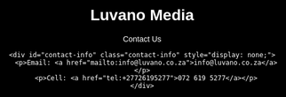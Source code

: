 <!DOCTYPE html>
<html lang="en">
<head>
<meta charset="UTF-8" />
<meta name="viewport" content="width=device-width, initial-scale=1" />
<title>Luvano Media</title>
<style>
  /* Reset and base */
  body, html {
    margin: 0; padding: 0; height: 100%;
    background-color: #000000;
    color: #ffffff;
    font-family: Arial, sans-serif;
    display: flex;
    flex-direction: column;
    justify-content: center;
    align-items: center;
    text-align: center;
    min-height: 100vh;
  }

  h1 {
    font-weight: 900;
    font-size: 4rem;
    margin-bottom: 1rem;
  }

  nav {
    margin-top: 2rem;
  }

  .contact-tab {
    font-weight: bold;
    font-size: 1.5rem;
    cursor: pointer;
    border: 2px solid white;
    padding: 0.75rem 1.5rem;
    border-radius: 5px;
    transition: background-color 0.3s ease;
    display: inline-block;
  }

  .contact-tab:hover {
    background-color: #ffffff;
    color: #000000;
  }

  .contact-info {
    margin-top: 1.5rem;
    font-size: 1.25rem;
    line-height: 1.6;
  }

  a {
    color: #ffffff;
    text-decoration: underline;
  }

  a:hover {
    color: #cccccc;
  }
</style>
</head>
<body>

  <h1>Luvano Media</h1>

  <nav>
    <div class="contact-tab" onclick="toggleContact()">
      Contact Us
    </div>

    <div id="contact-info" class="contact-info" style="display: none;">
      <p>Email: <a href="mailto:info@luvano.co.za">info@luvano.co.za</a></p>
      <p>Cell: <a href="tel:+27726195277">072 619 5277</a></p>
    </div>
  </nav>

  <script>
    function toggleContact() {
      const info = document.getElementById('contact-info');
      if (info.style.display === 'none') {
        info.style.display = 'block';
      } else {
        info.style.display = 'none';
      }
    }
  </script>

</body>
</html>
